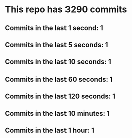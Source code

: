 # This repo has 3290 commits

## Commits in the last 1 second: 1
## Commits in the last 5 seconds: 1
## Commits in the last 10 seconds: 1
## Commits in the last 60 seconds: 1
## Commits in the last 120 seconds: 1
## Commits in the last 10 minutes: 1
## Commits in the last 1 hour: 1
